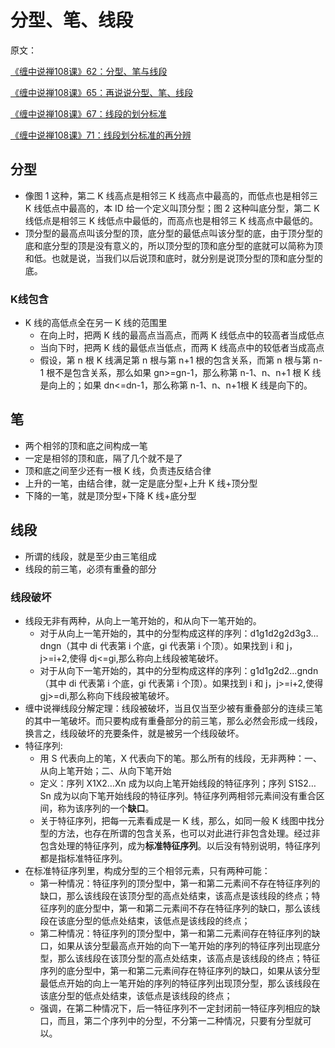 # 分型、笔、线段

原文：

<a href="https://mp.weixin.qq.com/s?__biz=MzIzMTE4OTcxNA==&mid=2247484051&idx=6&sn=3d364fd2e395577a6057eb4101833d43&chksm=e8a6bf2edfd13638e823153ea5fbf1e13c7891b95fa9cd62c8deb79b860d14fd72982c466134&scene=178&cur_album_id=3180884927165497345#rd">《缠中说禅108课》62：分型、笔与线段</a>

<a href="https://mp.weixin.qq.com/s?__biz=MzIzMTE4OTcxNA==&mid=2247484082&idx=1&sn=adf4613bb50a7546c75d910e3c662389&chksm=e8a6bf0fdfd13619f82c2c91fb5cb818db0e70dca360083ec7f65419b8080c6feba1bdb492e6&scene=178&cur_album_id=3180884927165497345#rd">《缠中说禅108课》65：再说说分型、笔、线段</a>

<a href="https://mp.weixin.qq.com/s?__biz=MzIzMTE4OTcxNA==&mid=2247484082&idx=3&sn=feca9c8a52d2c0875cbeeb4a7384c0ed&chksm=e8a6bf0fdfd136193b320cafde133be3c1d124bd55ec6d7f62ca11a2b8b9fcc0cd1fb58cea2f&scene=178&cur_album_id=3180884927165497345#rd">《缠中说禅108课》67：线段的划分标准</a>

<a href="https://mp.weixin.qq.com/s?__biz=MzIzMTE4OTcxNA==&mid=2247484082&idx=7&sn=341c270db75b6ba0e9583da688cf8250&chksm=e8a6bf0fdfd1361905566b715156714416ee6c71b6b8167d66a42bf819fd54ac412ab68a5635&scene=178&cur_album_id=3180884927165497345#rd">《缠中说禅108课》71：线段划分标准的再分辨</a>

## 分型

- 像图 1 这种，第二 K 线高点是相邻三 K 线高点中最高的，而低点也是相邻三 K 线低点中最高的，本 ID 给一个定义叫顶分型；图 2 这种叫底分型，第二 K 线低点是相邻三 K 线低点中最低的，而高点也是相邻三 K 线高点中最低的。
- 顶分型的最高点叫该分型的顶，底分型的最低点叫该分型的底，由于顶分型的底和底分型的顶是没有意义的，所以顶分型的顶和底分型的底就可以简称为顶和低。也就是说，当我们以后说顶和底时，就分别是说顶分型的顶和底分型的底。

### K线包含

-  K 线的高低点全在另一 K 线的范围里
	+  在向上时，把两 K 线的最高点当高点，而两 K 线低点中的较高者当成低点
	+  当向下时，把两 K 线的最低点当低点，而两 K 线高点中的较低者当成高点
	+   假设，第 n 根 K 线满足第 n 根与第 n+1 根的包含关系，而第 n 根与第 n-1 根不是包含关系，那么如果 gn>=gn-1，那么称第 n-1、n、n+1 根 K 线是向上的；如果 dn<=dn-1，那么称第 n-1、n、n+1根 K 线是向下的。


## 笔

- 两个相邻的顶和底之间构成一笔
- 一定是相邻的顶和底，隔了几个就不是了
- 顶和底之间至少还有一根 K 线，负责违反结合律
- 上升的一笔，由结合律，就一定是底分型+上升 K 线+顶分型
- 下降的一笔，就是顶分型+下降 K 线+底分型


## 线段

- 所谓的线段，就是至少由三笔组成
- 线段的前三笔，必须有重叠的部分


### 线段破坏


- 线段无非有两种，从向上一笔开始的，和从向下一笔开始的。
	+ 对于从向上一笔开始的，其中的分型构成这样的序列：d1g1d2g2d3g3…dngn（其中 di 代表第 i 个底，gi 代表第 i 个顶）。如果找到 i 和 j，j>=i+2,使得 dj<=gi,那么称向上线段被笔破坏。
	+ 对于从向下一笔开始的，其中的分型构成这样的序列：g1d1g2d2…gndn（其中 di 代表第 i 个底，gi 代表第 i 个顶）。如果找到 i 和 j，j>=i+2,使得 gj>=di,那么称向下线段被笔破坏。
- 缠中说禅线段分解定理：线段被破坏，当且仅当至少被有重叠部分的连续三笔的其中一笔破坏。而只要构成有重叠部分的前三笔，那么必然会形成一线段，换言之，线段破坏的充要条件，就是被另一个线段破坏。
- 特征序列:
	+ 用 S 代表向上的笔，X 代表向下的笔。那么所有的线段，无非两种：一、从向上笔开始；二、从向下笔开始
	+ 定义：序列 X1X2…Xn 成为以向上笔开始线段的特征序列；序列 S1S2…Sn 成为以向下笔开始线段的特征序列。特征序列两相邻元素间没有重合区间，称为该序列的一个**缺口**。
	+  关于特征序列，把每一元素看成是一 K 线，那么，如同一般 K 线图中找分型的方法，也存在所谓的包含关系，也可以对此进行非包含处理。经过非包含处理的特征序列，成为**标准特征序列**。以后没有特别说明，特征序列都是指标准特征序列。
- 在标准特征序列里，构成分型的三个相邻元素，只有两种可能：
	+ 第一种情况：特征序列的顶分型中，第一和第二元素间不存在特征序列的缺口，那么该线段在该顶分型的高点处结束，该高点是该线段的终点；特征序列的底分型中，第一和第二元素间不存在特征序列的缺口，那么该线段在该底分型的低点处结束，该低点是该线段的终点；
	+ 第二种情况：特征序列的顶分型中，第一和第二元素间存在特征序列的缺口，如果从该分型最高点开始的向下一笔开始的序列的特征序列出现底分型，那么该线段在该顶分型的高点处结束，该高点是该线段的终点；特征序列的底分型中，第一和第二元素间存在特征序列的缺口，如果从该分型最低点开始的向上一笔开始的序列的特征序列出现顶分型，那么该线段在该底分型的低点处结束，该低点是该线段的终点；
	+ 强调，在第二种情况下，后一特征序列不一定封闭前一特征序列相应的缺口，而且，第二个序列中的分型，不分第一二种情况，只要有分型就可以。








